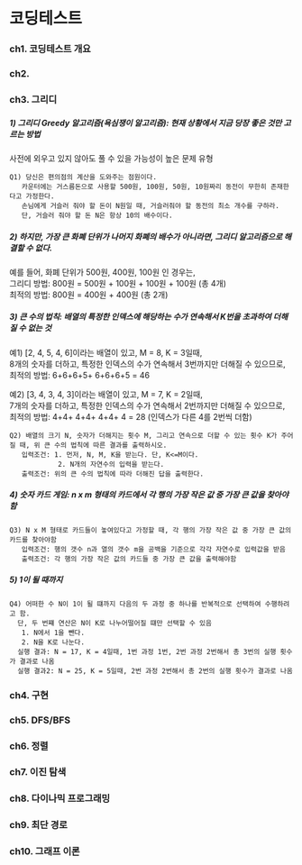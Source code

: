 # 코딩테스트

### ch1. 코딩테스트 개요


### ch2. 


### ch3. 그리디

##### 1) 그리디 Greedy 알고리즘(욕심쟁이 알고리즘): 현재 상황에서 지금 당장 좋은 것만 고르는 방법
   사전에 외우고 있지 않아도 풀 수 있을 가능성이 높은 문제 유형
   
 
    Q1) 당신은 편의점의 계산을 도와주는 점원이다. 
       카운터에는 거스름돈으로 사용할 500원, 100원, 50원, 10원짜리 동전이 무한히 존재한다고 가정한다.
       손님에게 거슬러 줘야 할 돈이 N원일 때, 거슬러줘야 할 동전의 최소 개수를 구하라.
       단, 거슬러 줘야 할 돈 N은 항상 10의 배수이다.
       
##### 2) 하지만, 가장 큰 화폐 단위가 나머지 화폐의 배수가 아니라면, 그리디 알고리즘으로 해결할 수 없다. 
 예를 들어, 화폐 단위가 500원, 400원, 100원 인 경우는, <br>
 그리디 방법: 800원 = 500원 + 100원 + 100원 + 100원 (총 4개) <br>
 최적의 방법: 800원 = 400원 + 400원 (총 2개)


##### 3) 큰 수의 법칙: 배열의 특정한 인덱스에 해당하는 수가 연속해서 K번을 초과하여 더해질 수 없는 것
 예1) [2, 4, 5, 4, 6]이라는 배열이 있고, M = 8, K = 3일때,  <br>
 8개의 숫자를 더하고, 특정한 인덱스의 수가 연속해서 3번까지만 더해질 수 있으므로, <br>
 최적의 방법: 6+6+6+5+ 6+6+6+5 = 46
       
 예2) [3, 4, 3, 4, 3]이라는 배열이 있고, M = 7, K = 2일때,  <br>
 7개의 숫자를 더하고, 특정한 인덱스의 수가 연속해서 2번까지만 더해질 수 있으므로, <br>
 최적의 방법: 4+4+ 4+4+ 4+4+ 4 = 28 (인덱스가 다른 4를 2번씩 더함)
 
 
    Q2) 배열의 크기 N, 숫자가 더해지는 횟수 M, 그리고 연속으로 더할 수 있는 횟수 K가 주어질 때, 위 큰 수의 법칙에 따른 결과를 출력하시오.
       입력조건: 1. 먼저, N, M, K을 받는다. 단, K<=M이다.
                2. N개의 자연수의 입력을 받는다. 
       출력조건: 위의 큰 수의 법칙에 따라 더해진 답을 출력한다. 
 
##### 4) 숫자 카드 게임: n x m 형태의 카드에서 각 행의 가장 작은 값 중 가장 큰 값을 찾아야함
   
    Q3) N x M 형태로 카드들이 놓여있다고 가정할 때, 각 행의 가장 작은 값 중 가장 큰 값의 카드를 찾아야함
       입력조건: 행의 갯수 n과 열의 갯수 m을 공백을 기준으로 각각 자연수로 입력값을 받음 
       출력조건: 각 행의 가장 작은 값의 카드들 중 가장 큰 값을 출력해야함 

##### 5) 1이 될 때까지

    Q4) 어떠한 수 N이 1이 될 떄까지 다음의 두 과정 중 하나를 반복적으로 선택하여 수행하려고 함.
      단, 두 번쨰 연산은 N이 K로 나누어떨어질 떄만 선택할 수 있음
       1. N에서 1을 뺀다.
       2. N을 K로 나눈다. 
      실행 결과: N = 17, K = 4일때, 1번 과정 1번, 2번 과정 2번해서 총 3번의 실행 횟수가 결과로 나옴
      실행 결과2: N = 25, K = 5일때, 2번 과정 2번해서 총 2번의 실행 횟수가 결과로 나옴

### ch4. 구현

### ch5. DFS/BFS

### ch6. 정렬

### ch7. 이진 탐색

### ch8. 다이나믹 프로그래밍

### ch9. 최단 경로

### ch10. 그래프 이론

